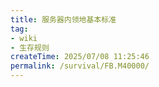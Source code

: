 ```yaml
---
title: 服务器内领地基本标准
tag:
- wiki
- 生存规则
createTime: 2025/07/08 11:25:46
permalink: /survival/FB.M40000/
---
```

